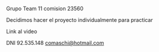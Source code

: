 Grupo Team 11  comision 23560

Decidimos hacer el proyecto individualmente para practicar

Link al video


DNI 92.535.148
comaschi@hotmail.com

